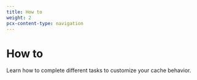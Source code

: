 ```yaml
---
title: How to
weight: 2
pcx-content-type: navigation
---
```


# How to

Learn how to complete different tasks to customize your cache behavior.

<DirectoryListing path="/how-to" />